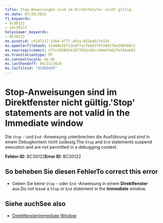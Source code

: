 ```yaml
---
title: Stop-Anweisungen sind im Direktfenster nicht gültig.
ms.date: 07/20/2015
f1_keywords:
- bc30122
- vbc30122
helpviewer_keywords:
- BC30122
ms.assetid: c4197217-23b4-4777-a93a-022ba6c7e154
ms.openlocfilehash: 51e60e26f13bdffacfb4d2fdfe692f8a398580c1
ms.sourcegitcommit: bf5c5850654187705bc94cc40ebfb62fe346ab02
ms.translationtype: MT
ms.contentlocale: de-DE
ms.lasthandoff: 09/23/2020
ms.locfileid: "91083435"
---
```

# <a name="stop-statements-are-not-valid-in-the-immediate-window"></a><span data-ttu-id="3509b-102">Stop-Anweisungen sind im Direktfenster nicht gültig.</span><span class="sxs-lookup"><span data-stu-id="3509b-102">'Stop' statements are not valid in the Immediate window</span></span>

<span data-ttu-id="3509b-103">Die `Stop` - und `End` -Anweisung unterbrechen die Ausführung und sind in einem Debugkontext nicht zulässig.</span><span class="sxs-lookup"><span data-stu-id="3509b-103">The `Stop` and `End` statements suspend execution and are not permitted in a debugging context.</span></span>  
  
 <span data-ttu-id="3509b-104">**Fehler-ID:** BC30122</span><span class="sxs-lookup"><span data-stu-id="3509b-104">**Error ID:** BC30122</span></span>  
  
## <a name="to-correct-this-error"></a><span data-ttu-id="3509b-105">So beheben Sie diesen Fehler</span><span class="sxs-lookup"><span data-stu-id="3509b-105">To correct this error</span></span>  
  
- <span data-ttu-id="3509b-106">Geben Sie keine `Stop` - oder `End` -Anweisung in einem **Direktfenster** aus.</span><span class="sxs-lookup"><span data-stu-id="3509b-106">Do not issue a `Stop` or `End` statement in the **Immediate** window.</span></span>  
  
## <a name="see-also"></a><span data-ttu-id="3509b-107">Siehe auch</span><span class="sxs-lookup"><span data-stu-id="3509b-107">See also</span></span>

- [<span data-ttu-id="3509b-108">Direktfenster</span><span class="sxs-lookup"><span data-stu-id="3509b-108">Immediate Window</span></span>](/visualstudio/ide/reference/immediate-window)
